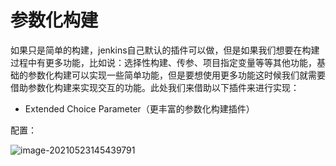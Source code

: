 # 参数化构建

如果只是简单的构建，jenkins自己默认的插件可以做，但是如果我们想要在构建过程中有更多功能，比如说：选择性构建、传参、项目指定变量等等其他功能，基础的参数化构建可以实现一些简单功能，但是要想使用更多功能这时候我们就需要借助参数化构建来实现交互的功能。此处我们来借助以下插件来进行实现：

- Extended Choice Parameter（更丰富的参数化构建插件）

配置：

![image-20210523145439791](https://gitee.com/c_honghui/picture/raw/master/img/20210523145439.png)